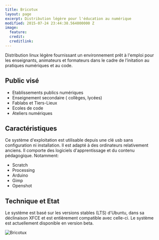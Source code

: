 ```yaml
---
title: Bricotux
layout: page
excerpt: Distribution légère pour l'éducation au numérique
modified: 2015-07-24 23:44:38.564000000 Z
image:
  feature: 
  credit: 
  creditlink: 
---
```


Distribution linux légère fournissant un environnement prêt à l'emploi pour les enseignants, animateurs et formateurs dans le cadre de l’initation au pratiques numériques et au code.

## Public visé

* Etablissements publics numériques
* Enseignement secondaire ( collèges, lycées)
* Fablabs et Tiers-Lieux
* Ecoles de code 
* Ateliers numériques

## Caractéristiques

Ce système d'exploitation est utilisable depuis une clé usb sans configuration ni installation. Il est adapté à des ordinateurs relativement anciens. Il comporte des logiciels d'apprentissage et du contenu pédagogique. Notamment: 

* Scratch 
* Processing
* Arduino
* Gimp
* Openshot

## Technique  et Etat

Le système est basé sur les versions stables (LTS) d'Ubuntu, dans sa déclinaison XFCE et est entièrement compatible avec celle-ci. Le système est actuellement disponible en version beta. 

![Bricotux]({{site.url}}/images/bricotuxTuto.jpg)